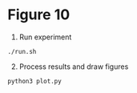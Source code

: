 # Figure 10

1. Run experiment
```
./run.sh
```

2. Process results and draw figures
```
python3 plot.py
```